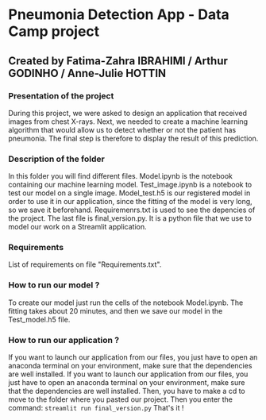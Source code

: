 # Pneumonia Detection App - Data Camp project

## Created by Fatima-Zahra IBRAHIMI / Arthur GODINHO / Anne-Julie HOTTIN

### Presentation of the project
During this project, we were asked to design an application that received images from chest X-rays. Next, we needed to create a machine learning algorithm that would allow us to detect whether or not the patient has pneumonia. The final step is therefore to display the result of this prediction.


### Description of the folder
In this folder you will find different files. 
Model.ipynb is the notebook containing our machine learning model. 
Test_image.ipynb is a notebook to test our model on a single image. 
Model_test.h5 is our registered model in order to use it in our application, since the fitting of the model is very long, so we save it beforehand.
Requiremenrs.txt is used to see the depencies of the project.
The last file is final_version.py. It is a python file that we use to model our work on a Streamlit application.

### Requirements 
List of requirements on file "Requirements.txt".

### How to run our model ?
To create our model just run the cells of the notebook Model.ipynb. The fitting takes about 20 minutes, and then we save our model in the Test_model.h5 file.

### How to run our application ?
If you want to launch our application from our files, you just have to open an anaconda terminal on your environment, make sure that the dependencies are well installed. If you want to launch our application from our files, you just have to open an anaconda terminal on your environment, make sure that the dependencies are well installed. Then, you have to make a cd to move to the folder where you pasted our project. Then you enter the command:
`streamlit run final_version.py`
That's it ! 




